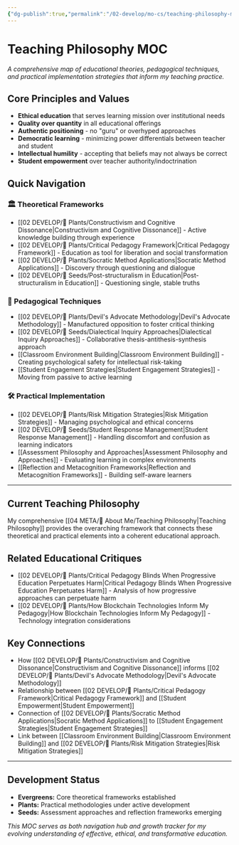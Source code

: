 ```yaml
---
{"dg-publish":true,"permalink":"/02-develop/mo-cs/teaching-philosophy-moc/","title":"Teaching Philosophy MOC","tags":["teaching","philosophy","education","pedagogy","moc"],"created":"2025-01-29","updated":"2025-01-29"}
---
```



# Teaching Philosophy MOC

*A comprehensive map of educational theories, pedagogical techniques, and practical implementation strategies that inform my teaching practice.*

## Core Principles and Values
- **Ethical education** that serves learning mission over institutional needs
- **Quality over quantity** in all educational offerings
- **Authentic positioning** - no "guru" or overhyped approaches
- **Democratic learning** - minimizing power differentials between teacher and student
- **Intellectual humility** - accepting that beliefs may not always be correct
- **Student empowerment** over teacher authority/indoctrination

## Quick Navigation

### 🏛️ Theoretical Frameworks
- [[02 DEVELOP/🌿 Plants/Constructivism and Cognitive Dissonance\|Constructivism and Cognitive Dissonance]] - Active knowledge building through experience
- [[02 DEVELOP/🌿 Plants/Critical Pedagogy Framework\|Critical Pedagogy Framework]] - Education as tool for liberation and social transformation  
- [[02 DEVELOP/🌿 Plants/Socratic Method Applications\|Socratic Method Applications]] - Discovery through questioning and dialogue
- [[02 DEVELOP/🌱 Seeds/Post-structuralism in Education\|Post-structuralism in Education]] - Questioning single, stable truths

### 🎯 Pedagogical Techniques
- [[02 DEVELOP/🌿 Plants/Devil's Advocate Methodology\|Devil's Advocate Methodology]] - Manufactured opposition to foster critical thinking
- [[02 DEVELOP/🌱 Seeds/Dialectical Inquiry Approaches\|Dialectical Inquiry Approaches]] - Collaborative thesis-antithesis-synthesis approach
- [[Classroom Environment Building\|Classroom Environment Building]] - Creating psychological safety for intellectual risk-taking
- [[Student Engagement Strategies\|Student Engagement Strategies]] - Moving from passive to active learning

### 🛠️ Practical Implementation
- [[02 DEVELOP/🌿 Plants/Risk Mitigation Strategies\|Risk Mitigation Strategies]] - Managing psychological and ethical concerns
- [[02 DEVELOP/🌱 Seeds/Student Response Management\|Student Response Management]] - Handling discomfort and confusion as learning indicators
- [[Assessment Philosophy and Approaches\|Assessment Philosophy and Approaches]] - Evaluating learning in complex environments
- [[Reflection and Metacognition Frameworks\|Reflection and Metacognition Frameworks]] - Building self-aware learners

---

## Current Teaching Philosophy
My comprehensive [[04 META/👤 About Me/Teaching Philosophy\|Teaching Philosophy]] provides the overarching framework that connects these theoretical and practical elements into a coherent educational approach.

## Related Educational Critiques
- [[02 DEVELOP/🌿 Plants/Critical Pedagogy Blinds When Progressive Education Perpetuates Harm\|Critical Pedagogy Blinds When Progressive Education Perpetuates Harm]] - Analysis of how progressive approaches can perpetuate harm
- [[02 DEVELOP/🌿 Plants/How Blockchain Technologies Inform My Pedagogy\|How Blockchain Technologies Inform My Pedagogy]] - Technology integration considerations

## Key Connections
- How [[02 DEVELOP/🌿 Plants/Constructivism and Cognitive Dissonance\|Constructivism and Cognitive Dissonance]] informs [[02 DEVELOP/🌿 Plants/Devil's Advocate Methodology\|Devil's Advocate Methodology]]
- Relationship between [[02 DEVELOP/🌿 Plants/Critical Pedagogy Framework\|Critical Pedagogy Framework]] and [[Student Empowerment\|Student Empowerment]]
- Connection of [[02 DEVELOP/🌿 Plants/Socratic Method Applications\|Socratic Method Applications]] to [[Student Engagement Strategies\|Student Engagement Strategies]]
- Link between [[Classroom Environment Building\|Classroom Environment Building]] and [[02 DEVELOP/🌿 Plants/Risk Mitigation Strategies\|Risk Mitigation Strategies]]

---

## Development Status
- **Evergreens:** Core theoretical frameworks established
- **Plants:** Practical methodologies under active development
- **Seeds:** Assessment approaches and reflection frameworks emerging

*This MOC serves as both navigation hub and growth tracker for my evolving understanding of effective, ethical, and transformative education.*